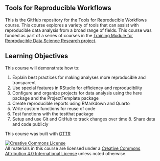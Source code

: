 <!--Delete this section below upon using the template-->

## Tools for Reproducible Workflows

This is the GitHub repository for the Tools for Reproducible Workflows course. This course explores a variety of tools that can assist with reproducible data analysis from a broad range of fields. This course was funded as part of a series of courses in the [Training Module for Reproducible Data Science Research project](https://reporter.nih.gov/search/k_pXzn8wfUeEvaWpnzIToA/project-details/10663171).

## Learning Objectives

This course will demonstrate how to:

1. Explain best practices for making analyses more reproducible and transparent
2. Use special features in RStudio for efficiency and reproducibility
3. Configure and organize projects for data analysis using the here package and the ProjectTemplate package
4. Create reproducible reports using RMarkdown and Quarto
5. Write custom functions for reuse of code
6. Test functions with the testthat package
7. Setup and use Git and GitHub to track changes over time  8. Share data and code publicly


This course was built with [OTTR](https://www.ottrproject.org/)


<a rel="license" href="http://creativecommons.org/licenses/by/4.0/"><img alt="Creative Commons License" style="border-width:0" src="https://i.creativecommons.org/l/by/4.0/88x31.png" /></a><br />All materials in this course are licensed under a <a rel="license" href="http://creativecommons.org/licenses/by/4.0/">Creative Commons Attribution 4.0 International License</a> unless noted otherwise.
